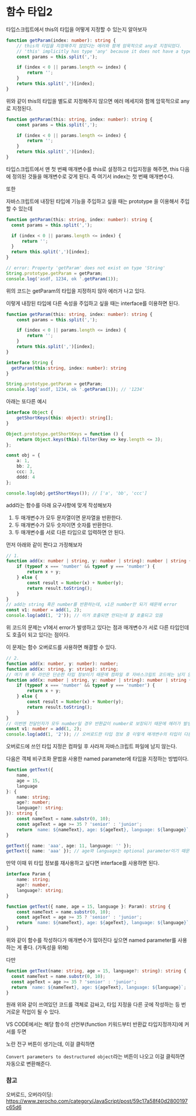 # 함수 타입2

타입스크립트에서 this의 타입을 어떻게 지정할 수 있는지 알아보자

```ts
function getParam(index: number): string {
    // this의 타입을 지정해주지 않았다는 에러와 함께 암묵적으로 any로 지정되었다.
    // 'this' implicitly has type 'any' because it does not have a type annotation.(2683)
    const params = this.split(',');

    if (index < 0 || params.length <= index) {
        return '';
    }
    return this.split(',')[index];
}
```

위와 같이 this의 타입을 별도로 지정해주지 않으면 에러 메세지와 함께 암묵적으로 any로 지정된다.

```ts
function getParam(this: string, index: number): string {
    const params = this.split(',');

    if (index < 0 || params.length <= index) {
        return '';
    }
    return this.split(',')[index];
}
```

타입스크립트에서 맨 첫 번째 매개변수를 this로 설정하고 타입지정을 해주면, this 다음에 정의된 것들을 매개변수로 갖게 된다. 즉 여기서 index는 첫 번째 매개변수다.

또한 

자바스크립트에 내장된 타입에 기능을 주입하고 싶을 때는 prototype 을 이용해서 주입할 수 있는데

```ts
function getParam(this: string, index: number): string {
  const params = this.split(',');

  if (index < 0 || params.length <= index) {
      return '';
  }
  return this.split(',')[index];
}

// error: Property 'getParam' does not exist on type 'String'
String.prototype.getParam = getParam;
console.log('asdf, 1234, ok '.getParam(1));
```

위의 코드는 getParam의 타입을 지정하지 않아 에러가 나고 있다.

이렇게 내장된 타입에 다른 속성을 주입하고 싶을 때는 interface를 이용하면 된다.

```ts
function getParam(this: string, index: number): string {
    const params = this.split(',');

    if (index < 0 || params.length <= index) {
        return '';
    }
    return this.split(',')[index];
}

interface String {
  getParam(this:string, index: number): string
}

String.prototype.getParam = getParam;
console.log('asdf, 1234, ok '.getParam(1)); // '1234'
```

아래는 또다른 예시

```ts
interface Object {
    getShortKeys(this: object): string[];
}

Object.prototype.getShortKeys = function () {
    return Object.keys(this).filter(key => key.length <= 3);
};

const obj = {
    a: 1,
    bb: 2,
    ccc: 3,
    dddd: 4
};

console.log(obj.getShortKeys()); // ['a', 'bb', 'ccc']
```

add라는 함수를 아래 요구사항에 맞게 작성해보자

1. 두 매개변수가 모두 문자열이면 문자열을 반환한다.
2. 두 매개변수가 모두 숫자이면 숫자를 반환한다.
3. 두 매개변수를 서로 다른 타입으로 입력하면 안 된다.

먼저 아래와 같이 짠다고 가정해보자
```ts
// 1.
function add(x: number | string, y: number | string): number | string {
    if (typeof x === 'number' && typeof y === 'number') {
        return x + y;
    } else {
        const result = Number(x) + Number(y);
        return result.toString();
    }
} 
// add는 string 혹은 number를 반환하는데, v1은 number만 되기 때문에 error
const v1: number = add(1, 2);
console.log(add(1, '2')); // 이거 호출되면 안되는데 잘 호출되고 있음
```

위 코드의 문제는 v1에서 error가 발생하고 있다는 점과 매개변수가 서로 다른 타입인데도 호출이 되고 있다는 점이다.

이 문제는 함수 오버로드를 사용하면 해결할 수 있다.

```ts
// 2.
function add(x: number, y: number): number;
function add(x: string, y: string): string;
// 여기 위 두 라인은 단순한 타입 정보이기 때문에 컴파일 후 자바스크립트 코드에는 남지 않는다.
function add(x: number | string, y: number | string): number | string {
    if (typeof x === 'number' && typeof y === 'number') {
        return x + y;
    } else {
        const result = Number(x) + Number(y);
        return result.toString();
    }
} 
// 이번엔 전달인자가 모두 number일 경우 반환값이 number로 보장되기 때문에 에러가 발생하지 않음
const v1: number = add(1, 2);
console.log(add(1, '2')); // 오버로드한 타입 정보 중 이렇게 매개변수의 타입이 다른 경우가 없기 때문에 호출되지 않고 에러 발샘
```

오버로드에 쓰인 타입 지정은 컴파일 후 사라져 자바스크립트 파일에 남지 않는다.

다음은 객체 비구조화 문법을 사용한 named parameter에 타입을 지정하는 방법이다.

```ts
function getText({
    name,
    age = 15,
    language
}: {
    name: string;
    age?: number;
    language?: string;
}): string {
    const nameText = name.substr(0, 10);
    const ageText = age >= 35 ? 'senior' : 'junior';
    return `name: ${nameText}, age: ${ageText}, language: ${language}`;
}

getText({ name: 'aaa', age: 11, language: '' });
getText({ name: 'aaa' }); // age와 language는 optional parameter이기 때문에 생략 가능
```

만약 이때 위 타입 정보를 재사용하고 싶다면 interface를 사용하면 된다.

```ts
interface Param {
    name: string;
    age?: number,
    language?: string;
}

function getText({ name, age = 15, language }: Param): string {
    const nameText = name.substr(0, 10);
    const ageText = age >= 35 ? 'senior' : 'junior';
    return `name: ${nameText}, age: ${ageText}, language: ${language}`;
}
```

위와 같이 함수를 작성하다가 매개변수가 많아진다 싶으면 named parameter를 사용하는 게 좋다. (가독성을 위해)

다만 

```ts
function getText(name: string, age = 15, language?: string): string {
  const nameText = name.substr(0, 10);
  const ageText = age >= 35 ? 'senior' : 'junior';
  return `name: ${nameText}, age: ${ageText}, language: ${language}`;
}
```

원래 위와 같이 쓰여있던 코드를 객체로 감싸고, 타입 지정을 다른 곳에 작성하는 등 번거로운 작업이 될 수 있다.

VS CODE에서는 해당 함수의 선언부(function 키워드부터 반환값 타입지정까지)에 커서를 두면

노란 전구 버튼이 생기는데, 이걸 클릭하면

`Convert parameters to destructured object`라는 버튼이 나오고 이걸 클릭하면 자동으로 변환해준다.


### 참고

오버로드, 오버라이딩: https://www.zerocho.com/category/JavaScript/post/59c17a58f40d2800197c65d6